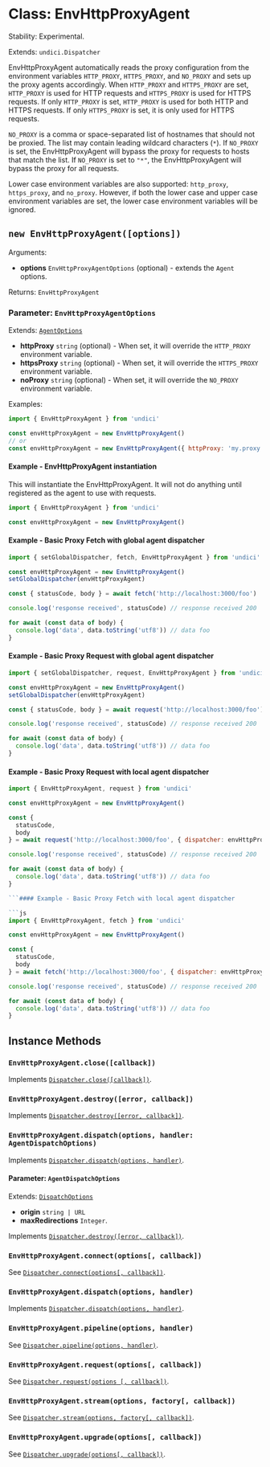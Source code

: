 # Class: EnvHttpProxyAgent

Stability: Experimental.

Extends: `undici.Dispatcher`

EnvHttpProxyAgent automatically reads the proxy configuration from the environment variables `HTTP_PROXY`, `HTTPS_PROXY`, and `NO_PROXY` and sets up the proxy agents accordingly. When `HTTP_PROXY` and `HTTPS_PROXY` are set, `HTTP_PROXY` is used for HTTP requests and `HTTPS_PROXY` is used for HTTPS requests. If only `HTTP_PROXY` is set, `HTTP_PROXY` is used for both HTTP and HTTPS requests. If only `HTTPS_PROXY` is set, it is only used for HTTPS requests.

`NO_PROXY` is a comma or space-separated list of hostnames that should not be proxied. The list may contain leading wildcard characters (`*`). If `NO_PROXY` is set, the EnvHttpProxyAgent will bypass the proxy for requests to hosts that match the list. If `NO_PROXY` is set to `"*"`, the EnvHttpProxyAgent will bypass the proxy for all requests.

Lower case environment variables are also supported: `http_proxy`, `https_proxy`, and `no_proxy`. However, if both the lower case and upper case environment variables are set, the lower case environment variables will be ignored.

## `new EnvHttpProxyAgent([options])`

Arguments:

* **options** `EnvHttpProxyAgentOptions` (optional) - extends the `Agent` options.

Returns: `EnvHttpProxyAgent`

### Parameter: `EnvHttpProxyAgentOptions`

Extends: [`AgentOptions`](Agent.md#parameter-agentoptions)

* **httpProxy** `string` (optional) - When set, it will override the `HTTP_PROXY` environment variable.
* **httpsProxy** `string` (optional) - When set, it will override the `HTTPS_PROXY` environment variable.
* **noProxy** `string` (optional) - When set, it will override the `NO_PROXY` environment variable.

Examples:

```js
import { EnvHttpProxyAgent } from 'undici'

const envHttpProxyAgent = new EnvHttpProxyAgent()
// or
const envHttpProxyAgent = new EnvHttpProxyAgent({ httpProxy: 'my.proxy.server:8080', httpsProxy: 'my.proxy.server:8443', noProxy: 'localhost' })
```

#### Example - EnvHttpProxyAgent instantiation

This will instantiate the EnvHttpProxyAgent. It will not do anything until registered as the agent to use with requests.

```js
import { EnvHttpProxyAgent } from 'undici'

const envHttpProxyAgent = new EnvHttpProxyAgent()
```

#### Example - Basic Proxy Fetch with global agent dispatcher

```js
import { setGlobalDispatcher, fetch, EnvHttpProxyAgent } from 'undici'

const envHttpProxyAgent = new EnvHttpProxyAgent()
setGlobalDispatcher(envHttpProxyAgent)

const { statusCode, body } = await fetch('http://localhost:3000/foo')

console.log('response received', statusCode) // response received 200

for await (const data of body) {
  console.log('data', data.toString('utf8')) // data foo
}
```

#### Example - Basic Proxy Request with global agent dispatcher

```js
import { setGlobalDispatcher, request, EnvHttpProxyAgent } from 'undici'

const envHttpProxyAgent = new EnvHttpProxyAgent()
setGlobalDispatcher(envHttpProxyAgent)

const { statusCode, body } = await request('http://localhost:3000/foo')

console.log('response received', statusCode) // response received 200

for await (const data of body) {
  console.log('data', data.toString('utf8')) // data foo
}
```

#### Example - Basic Proxy Request with local agent dispatcher

```js
import { EnvHttpProxyAgent, request } from 'undici'

const envHttpProxyAgent = new EnvHttpProxyAgent()

const {
  statusCode,
  body
} = await request('http://localhost:3000/foo', { dispatcher: envHttpProxyAgent })

console.log('response received', statusCode) // response received 200

for await (const data of body) {
  console.log('data', data.toString('utf8')) // data foo
}

```#### Example - Basic Proxy Fetch with local agent dispatcher

```js
import { EnvHttpProxyAgent, fetch } from 'undici'

const envHttpProxyAgent = new EnvHttpProxyAgent()

const {
  statusCode,
  body
} = await fetch('http://localhost:3000/foo', { dispatcher: envHttpProxyAgent })

console.log('response received', statusCode) // response received 200

for await (const data of body) {
  console.log('data', data.toString('utf8')) // data foo
}
```


## Instance Methods

### `EnvHttpProxyAgent.close([callback])`

Implements [`Dispatcher.close([callback])`](Dispatcher.md#dispatcherclosecallback-promise).

### `EnvHttpProxyAgent.destroy([error, callback])`

Implements [`Dispatcher.destroy([error, callback])`](Dispatcher.md#dispatcherdestroyerror-callback-promise).

### `EnvHttpProxyAgent.dispatch(options, handler: AgentDispatchOptions)`

Implements [`Dispatcher.dispatch(options, handler)`](Dispatcher.md#dispatcherdispatchoptions-handler).

#### Parameter: `AgentDispatchOptions`

Extends: [`DispatchOptions`](Dispatcher.md#parameter-dispatchoptions)

* **origin** `string | URL`
* **maxRedirections** `Integer`.

Implements [`Dispatcher.destroy([error, callback])`](Dispatcher.md#dispatcherdestroyerror-callback-promise).

### `EnvHttpProxyAgent.connect(options[, callback])`

See [`Dispatcher.connect(options[, callback])`](Dispatcher.md#dispatcherconnectoptions-callback).

### `EnvHttpProxyAgent.dispatch(options, handler)`

Implements [`Dispatcher.dispatch(options, handler)`](Dispatcher.md#dispatcherdispatchoptions-handler).

### `EnvHttpProxyAgent.pipeline(options, handler)`

See [`Dispatcher.pipeline(options, handler)`](Dispatcher.md#dispatcherpipelineoptions-handler).

### `EnvHttpProxyAgent.request(options[, callback])`

See [`Dispatcher.request(options [, callback])`](Dispatcher.md#dispatcherrequestoptions-callback).

### `EnvHttpProxyAgent.stream(options, factory[, callback])`

See [`Dispatcher.stream(options, factory[, callback])`](Dispatcher.md#dispatcherstreamoptions-factory-callback).

### `EnvHttpProxyAgent.upgrade(options[, callback])`

See [`Dispatcher.upgrade(options[, callback])`](Dispatcher.md#dispatcherupgradeoptions-callback).
